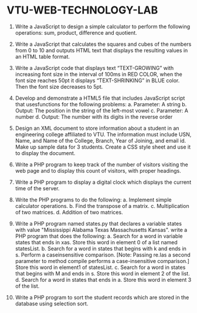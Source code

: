 # VTU-WEB-TECHNOLOGY-LAB
1. Write a JavaScript to design a simple calculator to perform the following operations: sum, product, difference and quotient.

2. Write a JavaScript that calculates the squares and cubes of the numbers from 0 to 10 and outputs HTML text that displays the resulting values in an HTML table format.

3. Write a JavaScript code that displays text “TEXT-GROWING” with increasing font size in the interval of 100ms in RED COLOR, when the font size reaches 50pt it displays “TEXT-SHRINKING” in BLUE color. Then the font size decreases to 5pt.

4. Develop and demonstrate a HTML5 file that includes JavaScript script that usesfunctions for the following problems:
a. Parameter: A string
b. Output: The position in the string of the left-most vowel
c. Parameter: A number
d. Output: The number with its digits in the reverse order

5. Design an XML document to store information about a student in an engineering college affiliated to VTU. The information must include USN, Name, and Name of the College, Branch, Year of Joining, and email id. Make up sample data for 3 students. Create a CSS style sheet and use it to display the document.

6. Write a PHP program to keep track of the number of visitors visiting the web page and to display this count of visitors, with proper headings.

7. Write a PHP program to display a digital clock which displays the current time of the server.

8. Write the PHP programs to do the following:
a. Implement simple calculator operations.
b. Find the transpose of a matrix.
c. Multiplication of two matrices.
d. Addition of two matrices.

9. Write a PHP program named states.py that declares a variable states with value "Mississippi Alabama Texas Massachusetts Kansas". write a PHP program that does the following:
a. Search for a word in variable states that ends in xas. Store this word in element 0 of a list named statesList. 
b. Search for a word in states that begins with k and ends in s. Perform a caseinsensitive comparison. [Note: Passing re.Ias a second parameter to method compile performs a case-insensitive comparison.] Store this word in element1 of statesList.
c. Search for a word in states that begins with M and ends in s. Store this word in element 2 of the list.
d. Search for a word in states that ends in a. Store this word in element 3 of the list. 
10. Write a PHP program to sort the student records which are stored in the database using selection sort. 

